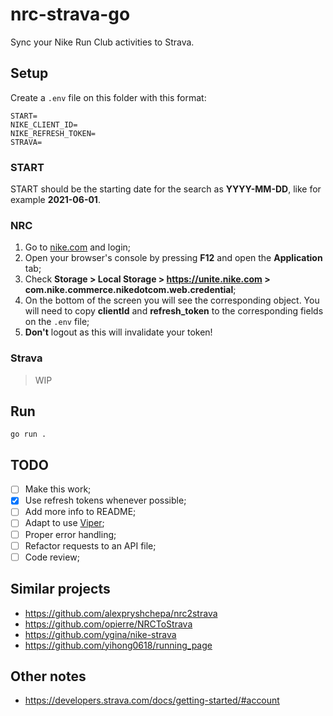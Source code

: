 # nrc-strava-go

Sync your Nike Run Club activities to Strava.

## Setup

Create a `.env` file on this folder with this format:

```
START=
NIKE_CLIENT_ID=
NIKE_REFRESH_TOKEN=
STRAVA=
```

### START

START should be the starting date for the search as **YYYY-MM-DD**, like for example **2021-06-01**.

### NRC

1.  Go to [nike.com](https://www.nike.com/) and login;
2.  Open your browser's console by pressing **F12** and open the **Application** tab;
3.  Check **Storage > Local Storage > https://unite.nike.com > com.nike.commerce.nikedotcom.web.credential**;
4.  On the bottom of the screen you will see the corresponding object. You will need to copy **clientId** and **refresh_token** to the corresponding fields on the `.env` file;
5.  **Don't** logout as this will invalidate your token!

### Strava

> WIP

## Run

`go run .`

## TODO

- [ ] Make this work;
- [x] Use refresh tokens whenever possible;
- [ ] Add more info to README;
- [ ] Adapt to use [Viper](https://github.com/spf13/viper);
- [ ] Proper error handling;
- [ ] Refactor requests to an API file;
- [ ] Code review;

## Similar projects

- https://github.com/alexpryshchepa/nrc2strava
- https://github.com/opierre/NRCToStrava
- https://github.com/ygina/nike-strava
- https://github.com/yihong0618/running_page

## Other notes

- https://developers.strava.com/docs/getting-started/#account
